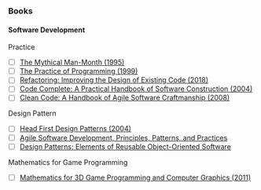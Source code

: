 ### Books  
#### Software Development  
Practice
- [ ] [The Mythical Man-Month (1995)](https://www.amazon.com/Mythical-Man-Month-Software-Engineering-Anniversary/dp/0201835959/ref=asc_df_0201835959/?tag=hyprod-20&linkCode=df0&hvadid=312091457223&hvpos=1o1&hvnetw=g&hvrand=1635455933306612017&hvpone=&hvptwo=&hvqmt=&hvdev=c&hvdvcmdl=&hvlocint=&hvlocphy=9007779&hvtargid=pla-434012227386&psc=1&tag=&ref=&adgrpid=62820903995&hvpone=&hvptwo=&hvadid=312091457223&hvpos=1o1&hvnetw=g&hvrand=1635455933306612017&hvqmt=&hvdev=c&hvdvcmdl=&hvlocint=&hvlocphy=9007779&hvtargid=pla-434012227386)
- [ ] [The Practice of Programming (1999)](https://www.amazon.com/Practice-Programming-Addison-Wesley-Professional-Computing/dp/020161586X)
- [ ] [Refactoring: Improving the Design of Existing Code (2018)](https://www.amazon.com/Refactoring-Improving-Existing-Addison-Wesley-Signature/dp/0134757599/ref=dp_ob_title_bk)
- [ ] [Code Complete: A Practical Handbook of Software Construction (2004)](https://www.amazon.com/Code-Complete-Practical-Handbook-Construction/dp/0735619670/ref=sr_1_2?s=books&ie=UTF8&qid=1546954390&sr=1-2&keywords=code+complete+2)
- [ ] [Clean Code: A Handbook of Agile Software Craftmanship (2008)](https://www.amazon.com/Clean-Code-Handbook-Software-Craftsmanship/dp/0132350882/ref=sr_1_3?s=books&ie=UTF8&qid=1546954572&sr=1-3&keywords=clean+code)  
  
Design Pattern
- [ ] [Head First Design Patterns (2004)](https://www.amazon.com/Head-First-Design-Patterns-Brain-Friendly/dp/0596007124/ref=sr_1_1?s=books&ie=UTF8&qid=1546954880&sr=1-1&keywords=head+first+design+patterns) 
- [ ] [Agile Software Development, Principles, Patterns, and Practices](https://www.amazon.com/Software-Development-Principles-Patterns-Practices/dp/1292025948/ref=dp_ob_title_bk)
- [ ] [Design Patterns: Elements of Reusable Object-Oriented Software](https://www.amazon.com/Design-Patterns-Elements-Reusable-Object-Oriented/dp/0201633612/ref=sr_1_4?s=books&ie=UTF8&qid=1546955310&sr=1-4&keywords=design+patterns)  
  
Mathematics for Game Programming
- [ ] [Mathematics for 3D Game Programming and Computer Graphics (2011)](https://www.amazon.com/Mathematics-Programming-Computer-Graphics-Third/dp/1435458869/ref=sr_1_2?s=books&ie=UTF8&qid=1546955431&sr=1-2&keywords=mathematics+for+3d+game+programming+and+computer+graphics)
